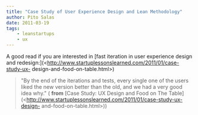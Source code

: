 ```yaml
---
title: "Case Study of User Experience Design and Lean Methodology"
author: Pito Salas
date: 2011-03-19
tags:
    - leanstartups
    - ux
---
```




A good read if you are interested in [fast iteration in user experience design
and redesign:](<http://www.startuplessonslearned.com/2011/01/case-study-ux-
design-and-food-on-table.html>)

> "By the end of the iterations and tests, every single one of the users liked
> the new version better than the old, and we had a very good idea why." (
> **from** [Case Study: UX Design and Food on The
> Table](<http://www.startuplessonslearned.com/2011/01/case-study-ux-design-
> and-food-on-table.html>))


